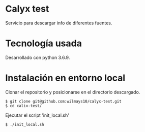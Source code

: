 # Calyx test
Servicio para descargar info de diferentes fuentes.

# Tecnología usada
Desarrollado con python 3.6.9.

# Instalación en entorno local
Clonar el repositorio y posicionarse en el directorio descargado.

~~~
$ git clone git@github.com:wilmays10/calyx-test.git
$ cd calix-test/
~~~

Ejecutar el script 'init_local.sh'
~~~
$ ./init_local.sh
~~~

